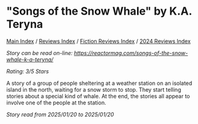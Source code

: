 # "Songs of the Snow Whale" by K.A. Teryna

[Main Index](../../../README.md) / [Reviews Index](../../README.md) / [Fiction Reviews Index](../README.md) / [2024 Reviews Index](README.md)

*Story can be read on-line: <https://reactormag.com/songs-of-the-snow-whale-k-a-teryna/>*

*Rating: 3/5 Stars*

A story of a group of people sheltering at a weather station on an isolated island in the north, waiting for a snow storm to stop. They start telling stories about a special kind of whale. At the end, the stories all appear to involve one of the people at the station.

*Story read from 2025/01/20 to 2025/01/20*
